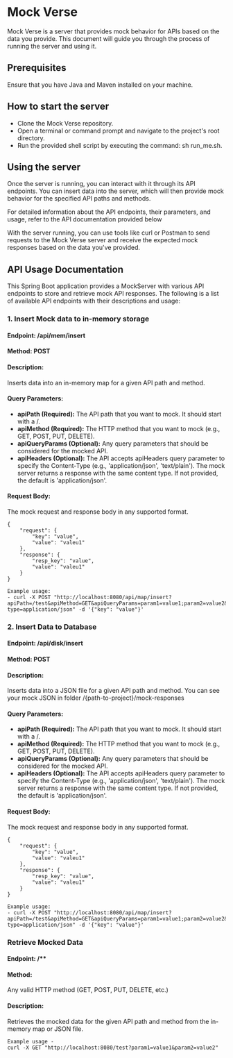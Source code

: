 # Mock Verse 
Mock Verse is a server that provides mock behavior for APIs based on the data you provide. This document will guide you through the process of running the server and using it.

## Prerequisites
Ensure that you have Java and Maven installed on your machine.

## How to start the server
* Clone the Mock Verse repository.
* Open a terminal or command prompt and navigate to the project's root directory.
* Run the provided shell script by executing the command: sh run_me.sh.

## Using the server
Once the server is running, you can interact with it through its API endpoints. You can insert data into the server, which will then provide mock behavior for the specified API paths and methods.

For detailed information about the API endpoints, their parameters, and usage, refer to the API documentation provided below

With the server running, you can use tools like curl or Postman to send requests to the Mock Verse server and receive the expected mock responses based on the data you've provided.

## API Usage Documentation

This Spring Boot application provides a MockServer with various API endpoints to store and retrieve mock API responses. The following is a list of available API endpoints with their descriptions and usage:

### 1. Insert Mock data to in-memory storage

#### Endpoint: /api/mem/insert
#### Method: POST
#### Description: 
Inserts data into an in-memory map for a given API path and method.

#### Query Parameters:

* **apiPath (Required):** The API path that you want to mock. It should start with a /.
* **apiMethod (Required):** The HTTP method that you want to mock (e.g., GET, POST, PUT, DELETE).
* **apiQueryParams (Optional):** Any query parameters that should be considered for the mocked API.
* **apiHeaders (Optional):** The API accepts apiHeaders query parameter to specify the Content-Type (e.g., 'application/json', 'text/plain'). The mock server returns a response with the same content type. If not provided, the default is 'application/json'.

#### Request Body: 
The mock request and response body in any supported format.
```
{
    "request": {
        "key": "value",
        "value": "valeu1"
    },
    "response": {
        "resp_key": "value",
        "value": "valeu1"
    }
}
```

```curl
Example usage:
- curl -X POST "http://localhost:8080/api/map/insert?apiPath=/test&apiMethod=GET&apiQueryParams=param1=value1;param2=value2&apiHeaders=content-type=application/json" -d '{"key": "value"}'
```

### 2. Insert Data to Database

#### Endpoint: /api/disk/insert
#### Method: POST
#### Description: 
Inserts data into a JSON file for a given API path and method. You can see your mock JSON in folder /{path-to-project}/mock-responses

#### Query Parameters:

* **apiPath (Required):** The API path that you want to mock. It should start with a /.
* **apiMethod (Required):** The HTTP method that you want to mock (e.g., GET, POST, PUT, DELETE).
* **apiQueryParams (Optional):** Any query parameters that should be considered for the mocked API.
* **apiHeaders (Optional):** The API accepts apiHeaders query parameter to specify the Content-Type (e.g., 'application/json', 'text/plain'). The mock server returns a response with the same content type. If not provided, the default is 'application/json'.

#### Request Body: 
The mock request and response body in any supported format.
```
{
    "request": {
        "key": "value",
        "value": "valeu1"
    },
    "response": {
        "resp_key": "value",
        "value": "valeu1"
    }
}
```
```curl
Example usage:
- curl -X POST "http://localhost:8080/api/map/insert?apiPath=/test&apiMethod=GET&apiQueryParams=param1=value1;param2=value2&apiHeaders=content-type=application/json" -d '{"key": "value"}'
```

### Retrieve Mocked Data

#### Endpoint: /**
#### Method: 
Any valid HTTP method (GET, POST, PUT, DELETE, etc.)
#### Description: 
Retrieves the mocked data for the given API path and method from the in-memory map or JSON file.

```curl
Example usage -
curl -X GET "http://localhost:8080/test?param1=value1&param2=value2"

```
